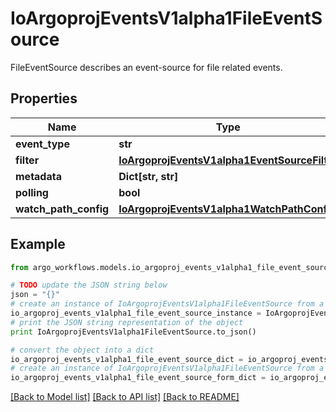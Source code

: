 # IoArgoprojEventsV1alpha1FileEventSource

FileEventSource describes an event-source for file related events.

## Properties

Name | Type | Description | Notes
------------ | ------------- | ------------- | -------------
**event_type** | **str** |  | [optional] 
**filter** | [**IoArgoprojEventsV1alpha1EventSourceFilter**](IoArgoprojEventsV1alpha1EventSourceFilter.md) |  | [optional] 
**metadata** | **Dict[str, str]** |  | [optional] 
**polling** | **bool** |  | [optional] 
**watch_path_config** | [**IoArgoprojEventsV1alpha1WatchPathConfig**](IoArgoprojEventsV1alpha1WatchPathConfig.md) |  | [optional] 

## Example

```python
from argo_workflows.models.io_argoproj_events_v1alpha1_file_event_source import IoArgoprojEventsV1alpha1FileEventSource

# TODO update the JSON string below
json = "{}"
# create an instance of IoArgoprojEventsV1alpha1FileEventSource from a JSON string
io_argoproj_events_v1alpha1_file_event_source_instance = IoArgoprojEventsV1alpha1FileEventSource.from_json(json)
# print the JSON string representation of the object
print IoArgoprojEventsV1alpha1FileEventSource.to_json()

# convert the object into a dict
io_argoproj_events_v1alpha1_file_event_source_dict = io_argoproj_events_v1alpha1_file_event_source_instance.to_dict()
# create an instance of IoArgoprojEventsV1alpha1FileEventSource from a dict
io_argoproj_events_v1alpha1_file_event_source_form_dict = io_argoproj_events_v1alpha1_file_event_source.from_dict(io_argoproj_events_v1alpha1_file_event_source_dict)
```
[[Back to Model list]](../README.md#documentation-for-models) [[Back to API list]](../README.md#documentation-for-api-endpoints) [[Back to README]](../README.md)


